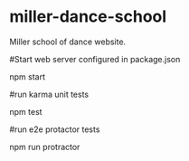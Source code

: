 # miller-dance-school
Miller school of dance website.

#Start web server configured in package.json

npm start

#run karma unit tests

npm test

#run e2e protactor tests 

npm run protractor 

